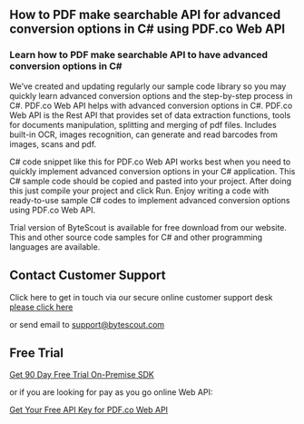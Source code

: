 ## How to PDF make searchable API for advanced conversion options in C# using PDF.co Web API

### Learn how to PDF make searchable API to have advanced conversion options in C#

We’ve created and updating regularly our sample code library so you may quickly learn advanced conversion options and the step-by-step process in C#. PDF.co Web API helps with advanced conversion options in C#. PDF.co Web API is the Rest API that provides set of data extraction functions, tools for documents manipulation, splitting and merging of pdf files. Includes built-in OCR, images recognition, can generate and read barcodes from images, scans and pdf.

C# code snippet like this for PDF.co Web API works best when you need to quickly implement advanced conversion options in your C# application. This C# sample code should be copied and pasted into your project. After doing this just compile your project and click Run. Enjoy writing a code with ready-to-use sample C# codes to implement advanced conversion options using PDF.co Web API.

Trial version of ByteScout is available for free download from our website. This and other source code samples for C# and other programming languages are available.

## Contact Customer Support

Click here to get in touch via our secure online customer support desk [please click here](https://bytescout.zendesk.com/hc/en-us/requests/new?subject=PDF.co%20Web%20API%20Question)

or send email to [support@bytescout.com](mailto:support@bytescout.com?subject=PDF.co%20Web%20API%20Question) 

## Free Trial

[Get 90 Day Free Trial On-Premise SDK](https://bytescout.com/download/web-installer?utm_source=github-readme)

or if you are looking for pay as you go online Web API:

[Get Your Free API Key for PDF.co Web API](https://pdf.co/documentation/api?utm_source=github-readme)